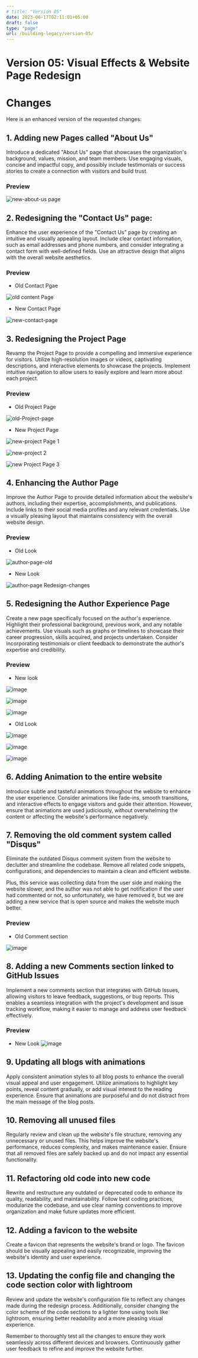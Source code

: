 ```yaml
---
# title: "Version 05"
date: 2023-06-17T02:11:01+05:00
draft: false
type: "page"
url: /building-legacy/version-05/
---
```

# Version 05: Visual Effects & Website Page Redesign 

# Changes
Here is an enhanced version of the requested changes:

## **1. Adding new Pages called "About Us"** 
Introduce a dedicated "About Us" page that showcases the organization's background, values, mission, and team members. Use engaging visuals, concise and impactful copy, and possibly include testimonials or success stories to create a connection with visitors and build trust.

### Preview
![new-about-us page](https://github.com/rafay99-epic/Future-Insight/assets/82662797/7d785ead-8758-458d-83b3-c0d56e1fb49e)

## **2. Redesigning the "Contact Us" page**:
 Enhance the user experience of the "Contact Us" page by creating an intuitive and visually appealing layout. Include clear contact information, such as email addresses and phone numbers, and consider integrating a contact form with well-defined fields. Use an attractive design that aligns with the overall website aesthetics.
### Preview
- Old Contact Pgae

![old content Page](https://github.com/rafay99-epic/Future-Insight/assets/82662797/c94ae25a-90dd-4b56-839e-bd9c048615f2)

- New Contact Page

![new-contact-page](https://github.com/rafay99-epic/Future-Insight/assets/82662797/f9af872f-6f76-4aa6-96a3-9632086e169b)

## 3. Redesigning the Project Page
Revamp the Project Page to provide a compelling and immersive experience for visitors. Utilize high-resolution images or videos, captivating descriptions, and interactive elements to showcase the projects. Implement intuitive navigation to allow users to easily explore and learn more about each project.

### Preview

- Old Project Page

![old-Project-page](https://github.com/rafay99-epic/Future-Insight/assets/82662797/099f25ce-6940-416e-aa0b-7b9d7f23db20)

- New Project Page

![new-project Page 1](https://github.com/rafay99-epic/Future-Insight/assets/82662797/e5308cfc-1596-43c5-b794-1ae5e3955285)


![new-project 2](https://github.com/rafay99-epic/Future-Insight/assets/82662797/e8bc16f9-aa23-4d07-a13c-2e9d810b5f9f)


![new Project Page 3](https://github.com/rafay99-epic/Future-Insight/assets/82662797/4b8aa166-b9f2-45d9-9d00-079d76df28d2)


## 4. Enhancing the Author Page
Improve the Author Page to provide detailed information about the website's authors, including their expertise, accomplishments, and publications. Include links to their social media profiles and any relevant credentials. Use a visually pleasing layout that maintains consistency with the overall website design.

### Preview
- Old Look

![author-page-old](https://github.com/rafay99-epic/Future-Insight/assets/82662797/a7d17712-adaf-4ab7-8e7f-e6a7b6330b91)

- New Look

![author-page Redesign-changes](https://github.com/rafay99-epic/Future-Insight/assets/82662797/3dd19cb0-a776-4950-99c1-99cbeff6fc2b)

## 5. Redesigning the Author Experience Page
Create a new page specifically focused on the author's experience. Highlight their professional background, previous work, and any notable achievements. Use visuals such as graphs or timelines to showcase their career progression, skills acquired, and projects undertaken. Consider incorporating testimonials or client feedback to demonstrate the author's expertise and credibility.

### Preview
- New look

![image](https://github.com/rafay99-epic/Future-Insight/assets/82662797/4f457fd7-085b-46c2-8ee6-7bec097e6ad5)

![image](https://github.com/rafay99-epic/Future-Insight/assets/82662797/ee9257b6-c287-4294-b0b0-b9d73b07b247)

![image](https://github.com/rafay99-epic/Future-Insight/assets/82662797/bec61165-a418-48f5-b478-ece2648863e1)

- Old Look

![image](https://github.com/rafay99-epic/Future-Insight/assets/82662797/0defcde0-4e03-4ed0-9864-5105e1fa5ccf)

![image](https://github.com/rafay99-epic/Future-Insight/assets/82662797/f4c6f126-ee3c-48d9-a086-36f930273ef2)

![image](https://github.com/rafay99-epic/Future-Insight/assets/82662797/674bda60-400a-428f-af76-8742630ad053)


## 6.  Adding Animation to the entire website 
Introduce subtle and tasteful animations throughout the website to enhance the user experience. Consider animations like fade-ins, smooth transitions, and interactive effects to engage visitors and guide their attention. However, ensure that animations are used judiciously, without overwhelming the content or affecting the website's performance negatively.

## 7.  Removing the old comment system called "Disqus" 
Eliminate the outdated Disqus comment system from the website to declutter and streamline the codebase. Remove all related code snippets, configurations, and dependencies to maintain a clean and efficient website.

Plus, this service was collecting data from the user side and making the website slower, and the author was not able to get notification if the user had commented or not, so unfortunately, we have removed it, but we are adding a new service that is open source and makes the website much better.

### Preview
- Old Comment section

![image](https://github.com/rafay99-epic/Future-Insight/assets/82662797/5863698b-c734-4fff-aa47-cfeb5ccb4f37)


## 8.  Adding a new Comments section linked to GitHub Issues
Implement a new comments section that integrates with GitHub Issues, allowing visitors to leave feedback, suggestions, or bug reports. This enables a seamless integration with the project's development and issue tracking workflow, making it easier to manage and address user feedback effectively.

### Preview

- New Look
![image](https://github.com/rafay99-epic/Future-Insight/assets/82662797/ccf02d27-567f-41c1-8f35-54d0667c6504)


## 9. Updating all blogs with animations
Apply consistent animation styles to all blog posts to enhance the overall visual appeal and user engagement. Utilize animations to highlight key points, reveal content gradually, or add visual interest to the reading experience. Ensure that animations are purposeful and do not distract from the main message of the blog posts.

## 10. Removing all unused files 
Regularly review and clean up the website's file structure, removing any unnecessary or unused files. This helps improve the website's performance, reduces complexity, and makes maintenance easier. Ensure that all removed files are safely backed up and do not impact any essential functionality.

## 11. Refactoring old code into new code
Rewrite and restructure any outdated or deprecated code to enhance its quality, readability, and maintainability. Follow best coding practices, modularize the codebase, and use clear naming conventions to improve organization and make future updates more efficient.

## 12. Adding a favicon to the website
Create a favicon that represents the website's brand or logo. The favicon should be visually appealing and easily recognizable, improving the website's identity and user experience.

## 13. Updating the config file and changing the code section color with lightroom 
Review and update the website's configuration file to reflect any changes made during the redesign process. Additionally, consider changing the color scheme of the code sections to a lighter tone using tools like lightroom, ensuring better readability and a more pleasing visual experience.

Remember to thoroughly test all the changes to ensure they work seamlessly across different devices and browsers. Continuously gather user feedback to refine and improve the website further.

